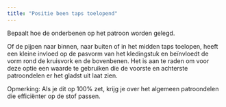 ```yaml
---
title: "Positie been taps toelopend"
---
```


Bepaalt hoe de onderbenen op het patroon worden gelegd.

Of de pijpen naar binnen, naar buiten of in het midden taps toelopen, heeft een kleine invloed op de pasvorm van het kledingstuk en beïnvloedt de vorm rond de kruisvork en de bovenbenen. Het is aan te raden om voor deze optie een waarde te gebruiken die de voorste en achterste patroondelen er het gladst uit laat zien.

Opmerking: Als je dit op 100% zet, krijg je over het algemeen patroondelen die efficiënter op de stof passen.
